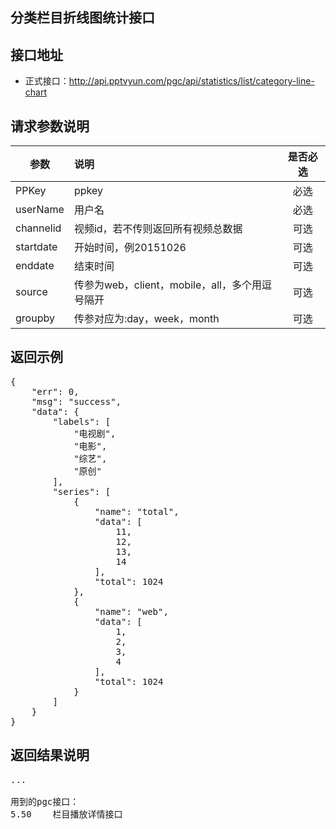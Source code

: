 分类栏目折线图统计接口
----------

接口地址
----------
  * 正式接口：http://api.pptvyun.com/pgc/api/statistics/list/category-line-chart

请求参数说明
----------
|  参数         |说明          |是否必选|
| ------------- |:-------------|:-----:|
| PPKey         | ppkey |必选|
| userName      | 用户名 |必选    |
| channelid      | 视频id，若不传则返回所有视频总数据 |可选    |
| startdate     | 开始时间，例20151026  |可选    |
| enddate       | 结束时间 |可选    |
| source        | 传参为web，client，mobile，all，多个用逗号隔开 |可选    |
| groupby        | 传参对应为:day，week，month |可选    |

返回示例
----------
<pre>
{
    "err": 0,
    "msg": "success",
    "data": {
        "labels": [
            "电视剧",
            "电影",
            "综艺",
            "原创"
        ],
        "series": [
            {
                "name": "total",
                "data": [
                    11,
                    12,
                    13,
                    14
                ],
                "total": 1024
            },
            {
                "name": "web",
                "data": [
                    1,
                    2,
                    3,
                    4
                ],
                "total": 1024
            }
        ]
    }
}
</pre>

返回结果说明
----------
<pre>
...

用到的pgc接口：
5.50	栏目播放详情接口
</pre>